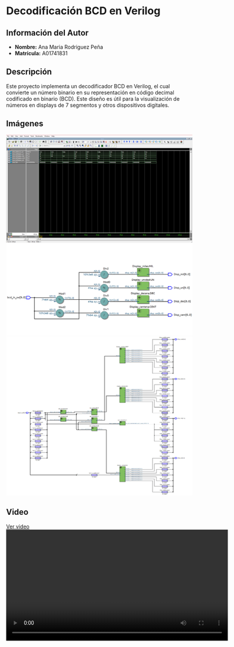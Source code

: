# Decodificación BCD en Verilog

## Información del Autor
- **Nombre:** Ana Maria Rodriguez Peña
- **Matrícula:** A01741831

## Descripción
Este proyecto implementa un decodificador BCD en Verilog, el cual convierte un número binario en su representación en código decimal codificado en binario (BCD). Este diseño es útil para la visualización de números en displays de 7 segmentos y otros dispositivos digitales.
## Imágenes
<img src="images/wave.png" alt="wave" width="600">
<img src="images/rtl_viewer.png" alt="RTL Viewer" width="600">
<img src="images/tmv.png" alt="TMV" width="600">

## Video
[Ver video](ruta/al/bcd_tarjeta.mp4)
<video controls width="600">
  <source src="bcd_tarjeta.mp4" type="video/mp4">
  Tu navegador no soporta la reproducción de videos.
</video>
